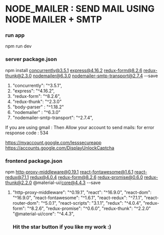 # NODE_MAILER : SEND MAIL USING NODE MAILER + SMTP 

### run app 
npm run dev 

### server package.json
npm install concurrently@3.5.1 express@4.16.2 redux-form@8.2.6 redux-thunk@2.3.0 nodemailer@6.3.0 nodemailer-smtp-transport@2.7.4 --save
1.  "concurrently": "^3.5.1",
2.  "express": "^4.16.2",
3.  "redux-form": "^8.2.6",
4.  "redux-thunk": "^2.3.0"
5.  "body-parser" : "^1.18.2"
6.  "nodemailer" : "^6.3.0"
7.  "nodemailer-smtp-transport": "^2.7.4",

If you are using gmail : Then Allow your account to send mails: for error response code : 534

https://myaccount.google.com/lesssecureapp
https://accounts.google.com/DisplayUnlockCaptcha 

### frontend package.json
npm http-proxy-middleware@0.19.1 react-fontawesome@1.6.1 react-redux@7.1.1 redux@4.0.4 redux-form@8.2.6 redux-promise@0.6.0 redux-thunk@2.2.0 @material-ui/core@4.4.3 --save 
1.  "http-proxy-middleware": "^0.19.1",
    "react": "^16.9.0",
    "react-dom": "^16.9.0",
    "react-fontawesome": "^1.6.1",
    "react-redux": "^7.1.1",
    "react-router-dom": "^5.0.1",
    "react-scripts": "3.1.1",
    "redux": "^4.0.4",
    "redux-form": "^8.2.6",
    "redux-promise": "^0.6.0",
    "redux-thunk": "^2.2.0"
     "@material-ui/core": "^4.4.3",
     
     
     ### Hit the star button if you like my work :)
